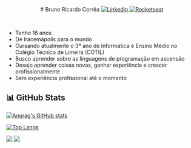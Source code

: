 <p align="center">
  # Bruno Ricardo Corrêa 
  <a href="https://www.linkedin.com/in/brunorcorrea">
    <img src="https://img.shields.io/badge/linkedin-%230077B5.svg?&style=for-the-badge&logo=linkedin&logoColor=white" alt="Linkedin">
  </a>

  <a href="https://app.rocketseat.com.br/me/brunorcorrea">
      <img src="https://img.shields.io/badge/rocketseat-%238257e6.svg?&style=for-the-badge" alt="Rocketseat" />
  </a>
</p>


<br/> 

* Tenho 16 anos
* De Iracemápolis para o mundo
* Cursando atualmente o 3º ano de Informática e Ensino Médio no Colégio Técnico de Limeira (COTIL)
* Busco aprender sobre as linguagens de programação em ascensão
* Desejo aprender coisas novas, ganhar experiência e crescer profissionalmente
* Sem experiência profissional até o momento

## 📊 GitHub Stats
[![Anurag's GitHub stats](https://github-readme-stats.vercel.app/api?username=brunorcorrea&theme=nord)](https://github.com/anuraghazra/github-readme-stats)

[![Top Langs](https://github-readme-stats.vercel.app/api/top-langs/?username=brunorcorrea&layout=compact&theme=nord)](https://github.com/anuraghazra/github-readme-stats)

![](https://komarev.com/ghpvc/?username=brunorcorrea&color=blue&style=plastic)
![](https://hit.yhype.me/github/profile?user_id=60991787)
